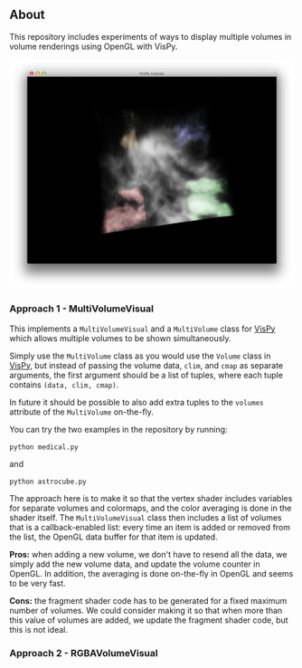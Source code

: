 About
-----

This repository includes experiments of ways to display multiple volumes in
volume renderings using OpenGL with VisPy.

![screenshot](screenshot.png)

### Approach 1 - MultiVolumeVisual

This implements a ``MultiVolumeVisual`` and a ``MultiVolume`` class for
[VisPy](http://www.vispy.org) which allows multiple volumes to be shown
simultaneously.

Simply use the ``MultiVolume`` class as you would use the ``Volume`` class in
[VisPy](http://www.vispy.org), but instead of passing the volume data,
``clim``, and ``cmap`` as separate arguments, the first argument should be a
list of tuples, where each tuple contains ``(data, clim, cmap)``.

In future it should be possible to also add extra tuples to the ``volumes``
attribute of the ``MultiVolume`` on-the-fly.

You can try the two examples in the repository by running:

```
python medical.py
```

and

```
python astrocube.py
```

The approach here is to make it so that the vertex shader includes variables
for separate volumes and colormaps, and the color averaging is done in the
shader itself. The ``MultiVolumeVisual`` class then includes a list of volumes
that is a callback-enabled list: every time an item is added or removed from
the list, the OpenGL data buffer for that item is updated.

**Pros:** when adding a new volume, we don't have to resend all the data, we
simply add the new volume data, and update the volume counter in OpenGL. In
addition, the averaging is done on-the-fly in OpenGL and seems to be very fast.

**Cons:** the fragment shader code has to be generated for a fixed maximum
number of volumes. We could consider making it so that when more than this
value of volumes are added, we update the fragment shader code, but this is not
ideal.

### Approach 2 - RGBAVolumeVisual

